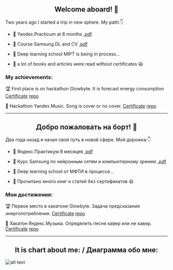 <h2 align='center'>Welcome aboard! &#129309;</h2>


Two years ago I started a trip in new sphere. My path:&#128071;

+ :orange_book: Yandex.Practicum at 8 months  [.pdf](https://github.com/sidordima/Self/blob/main/Cert_Sidorov_YA.Practicum(eng).pdf)

+ :closed_book: Course Samsung DL and CV [.pdf](https://github.com/sidordima/Self/blob/main/Cert_Sidorov_SamsungCV.pdf)

+ :green_book: Deep learning school MIPT is being in process...

+ :school_satchel: a lot of books and articles were read without certificates :smiley:

<h3 align='left'>My achievements:</h3>

:trophy: First place is on hackathon Glowbyte. It is forecast energy consumption [Certificate](https://github.com/sidordima/Self/blob/main/Cert_Sidorov_Glowbyte.pdf)  [repo](https://github.com/Hackaton-glowbyte-team/first-competition)

:guitar: Hackathon Yandex.Music. Song is cover or no cover. [Certificate](https://github.com/sidordima/Self/blob/main/Cert_Sidorov_YAMusic.pdf)  [repo](https://github.com/LeoUS16/Yandex_Music)

------
<h2 align='center'>Добро пожаловать на борт! &#129309;</h2>
Два года назад я начал свой путь в новой сфере. Мой дорожка:&#128071;

+ :orange_book: Яндекс.Практикум 8 месяцев [.pdf](https://github.com/sidordima/Self/blob/main/Cert_Sidorov_YA.Practicum(rus).pdf)

+ :closed_book: Курс Samsung по нейронным сетям и компьютерному зрению [.pdf](https://github.com/sidordima/Self/blob/main/Cert_Sidorov_SamsungCV.pdf)

+ :green_book: Deep learning school от МФТИ в процессе...

+ :school_satchel: Прочитано много книг и статей без сертификатов :smiley:

<h3 align='left'>Мои достижения:</h3>

:trophy: Первое место в хакатоне Glowbyte. Задача предсказания энергопотребления.  [Certificate](https://github.com/sidordima/Self/blob/main/Cert_Sidorov_Glowbyte.pdf)  [repo](https://github.com/Hackaton-glowbyte-team/first-competition)

:guitar: Хакатон Яндекс.Музыка. Определить песня кавер или не кавер. [Certificate](https://github.com/sidordima/Self/blob/main/Cert_Sidorov_YAMusic.pdf)  [repo](https://github.com/LeoUS16/Yandex_Music)

------

<h2 align='center'> It is chart about me: / Диаграмма обо мне: </h2>

![alt text](https://github.com/sidordima/sidordima/blob/main/Skills.png)